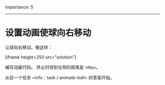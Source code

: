 importance: 5

---

# 设置动画使球向右移动

让球向右移动。像这样：

[iframe height=250 src="solution"]

编写动画代码。 终止时球到左侧的距离是 `100px`。

从前一个任务 <info：task / animate-ball> 的答案开始。
